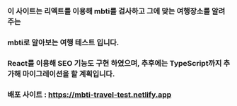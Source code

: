 ### 이 사이트는 리엑트를 이용해 mbti를 검사하고 그에 맞는 여행장소를 알려주는
### mbti로 알아보는 여행 테스트 입니다.

### React를 이용해 SEO 기능도 구현 하였으며, 추후에는 TypeScript까지 추가해 마이그레이션을 할 계획입니다.

### 배포 사이트 : https://mbti-travel-test.netlify.app

